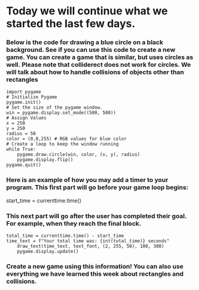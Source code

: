 # Today we will continue what we started the last few days. 

### Below is the code for drawing a blue circle on a black background. See if you can use this code to create a new game. You can create a game that is similar, but uses circles as well. Please note that colliderect does not work for circles. We will talk about how to handle collisions of objects other than rectangles 


```
import pygame 
# Initialize Pygame
pygame.init()
# Set the size of the pygame window. 
win = pygame.display.set_mode((500, 500))
# Assign Values
x = 250
y = 250
radius = 50
color = (0,0,255) # RGB values for blue color
# Create a loop to keep the window running
while True:
    pygame.draw.circle(win, color, (x, y), radius)
    pygame.display.flip()
pygame.quit()
```

### Here is an example of how you may add a timer to your program. This first part will go before your game loop begins:
start_time = currenttime.time()

### This next part will go after the user has completed their goal. For example, when they reach the final block. 
```
total_time = currenttime.time() - start_time
time_text = f"Your total time was: {int(total_time)} seconds"
    draw_text(time_text, text_font, (2, 255, 50), 100, 300)
    pygame.display.update() 
```

### Create a new game using this information! You can also use everything we have learned this week about rectangles and collisions. 
